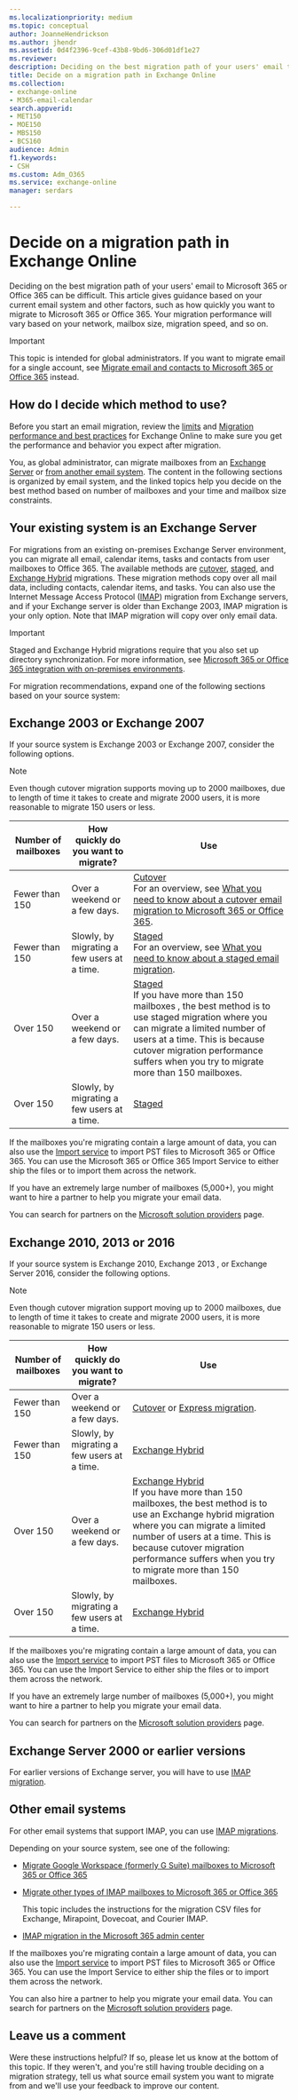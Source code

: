 ```yaml
---
ms.localizationpriority: medium
ms.topic: conceptual
author: JoanneHendrickson
ms.author: jhendr
ms.assetid: 0d4f2396-9cef-43b8-9bd6-306d01df1e27
ms.reviewer: 
description: Deciding on the best migration path of your users' email to Microsoft 365 or Office 365 can be difficult. This article gives guidance based on your current email system and other factors, such as how quickly you want to migrate to Microsoft 365 or Office 365. Your migration performance will vary based on your network, mailbox size, migration speed, and so on.
title: Decide on a migration path in Exchange Online
ms.collection: 
- exchange-online
- M365-email-calendar
search.appverid:
- MET150
- MOE150
- MBS150
- BCS160
audience: Admin
f1.keywords:
- CSH
ms.custom: Adm_O365
ms.service: exchange-online
manager: serdars

---
```


# Decide on a migration path in Exchange Online

Deciding on the best migration path of your users' email to Microsoft 365 or Office 365 can be difficult. This article gives guidance based on your current email system and other factors, such as how quickly you want to migrate to Microsoft 365 or Office 365. Your migration performance will vary based on your network, mailbox size, migration speed, and so on.

> [!IMPORTANT]
> This topic is intended for global administrators. If you want to migrate email for a single account, see [Migrate email and contacts to Microsoft 365 or Office 365](/microsoft-365/admin/setup/migrate-email-and-contacts-admin) instead.

## How do I decide which method to use?

Before you start an email migration, review the [limits](/office365/servicedescriptions/exchange-online-service-description/exchange-online-limits) and [Migration performance and best practices](office-365-migration-best-practices.md) for Exchange Online to make sure you get the performance and behavior you expect after migration.

You, as global administrator, can migrate mailboxes from an [Exchange Server](decide-on-a-migration-path.md#BK_Exchange) or [from another email system](decide-on-a-migration-path.md#BK_Other). The content in the following sections is organized by email system, and the linked topics help you decide on the best method based on number of mailboxes and your time and mailbox size constraints.

## Your existing system is an Exchange Server
<a name="BK_Exchange"> </a>

For migrations from an existing on-premises Exchange Server environment, you can migrate all email, calendar items, tasks and contacts from user mailboxes to Office 365. The available methods are [cutover](cutover-migration-to-office-365.md), [staged](perform-a-staged-migration/perform-a-staged-migration.md), and [Exchange Hybrid](../../ExchangeHybrid/mail-migration-jump.md) migrations. These migration methods copy over all mail data, including contacts, calendar items, and tasks. You can also use the Internet Message Access Protocol ([IMAP](migrating-imap-mailboxes/migrating-imap-mailboxes.md)) migration from Exchange servers, and if your Exchange server is older than Exchange 2003, IMAP migration is your only option. Note that IMAP migration will copy over only email data.

> [!IMPORTANT]
> Staged and Exchange Hybrid migrations require that you also set up directory synchronization. For more information, see [Microsoft 365 or Office 365 integration with on-premises environments](/office365/enterprise/office-365-integration).

For migration recommendations, expand one of the following sections based on your source system:

## Exchange 2003 or Exchange 2007
<a name="BK_2003_2007"> </a>

If your source system is Exchange 2003 or Exchange 2007, consider the following options.

> [!NOTE]
> Even though cutover migration supports moving up to 2000 mailboxes, due to length of time it takes to create and migrate 2000 users, it is more reasonable to migrate 150 users or less.

|Number of mailboxes|How quickly do you want to migrate?|Use|
|---|---|---|
|Fewer than 150|Over a weekend or a few days.|[Cutover](cutover-migration-to-office-365.md) <br/> For an overview, see [What you need to know about a cutover email migration to Microsoft 365 or Office 365](what-to-know-about-a-cutover-migration.md).|
|Fewer than 150|Slowly, by migrating a few users at a time.|[Staged](perform-a-staged-migration/perform-a-staged-migration.md) <br/> For an overview, see [What you need to know about a staged email migration](what-to-know-about-a-staged-migration.md).|
|Over 150|Over a weekend or a few days.|[Staged](perform-a-staged-migration/perform-a-staged-migration.md) <br/> If you have more than 150 mailboxes , the best method is to use staged migration where you can migrate a limited number of users at a time. This is because cutover migration performance suffers when you try to migrate more than 150 mailboxes.|
|Over 150|Slowly, by migrating a few users at a time.|[Staged](perform-a-staged-migration/perform-a-staged-migration.md)|

If the mailboxes you're migrating contain a large amount of data, you can also use the [Import service](/microsoft-365/compliance/importing-pst-files-to-office-365) to import PST files to Microsoft 365 or Office 365. You can use the Microsoft 365 or Office 365 Import Service to either ship the files or to import them across the network.

If you have an extremely large number of mailboxes (5,000+), you might want to hire a partner to help you migrate your email data.

You can search for partners on the [Microsoft solution providers](https://www.microsoft.com/solution-providers/) page.

## Exchange 2010, 2013 or 2016
<a name="BK_2010_2013"> </a>

If your source system is Exchange 2010, Exchange 2013 , or Exchange Server 2016, consider the following options.

> [!NOTE]
> Even though cutover migration support moving up to 2000 mailboxes, due to length of time it takes to create and migrate 2000 users, it is more reasonable to migrate 150 users or less.

|Number of mailboxes|How quickly do you want to migrate?|Use|
|---|---|---|
|Fewer than 150|Over a weekend or a few days.|[Cutover](cutover-migration-to-office-365.md) or [Express migration](use-minimal-hybrid-to-quickly-migrate.md).|
|Fewer than 150|Slowly, by migrating a few users at a time.|[Exchange Hybrid](../../ExchangeHybrid/mail-migration-jump.md)|
|Over 150|Over a weekend or a few days.|[Exchange Hybrid](../../ExchangeHybrid/mail-migration-jump.md) <br/> If you have more than 150 mailboxes, the best method is to use an Exchange hybrid migration where you can migrate a limited number of users at a time. This is because cutover migration performance suffers when you try to migrate more than 150 mailboxes.|
|Over 150|Slowly, by migrating a few users at a time.|[Exchange Hybrid](../../ExchangeHybrid/mail-migration-jump.md)|

If the mailboxes you're migrating contain a large amount of data, you can also use the [Import service](/microsoft-365/compliance/importing-pst-files-to-office-365) to import PST files to Microsoft 365 or Office 365. You can use the Import Service to either ship the files or to import them across the network.

If you have an extremely large number of mailboxes (5,000+), you might want to hire a partner to help you migrate your email data.

You can search for partners on the [Microsoft solution providers](https://www.microsoft.com/solution-providers/) page.

## Exchange Server 2000 or earlier versions
<a name="BK_2000"> </a>

For earlier versions of Exchange server, you will have to use [IMAP migration](migrating-imap-mailboxes/migrate-other-types-of-imap-mailboxes.md).

## Other email systems
<a name="BK_Other"> </a>

For other email systems that support IMAP, you can use [IMAP migrations](migrating-imap-mailboxes/migrating-imap-mailboxes.md).

Depending on your source system, see one of the following:

- [Migrate Google Workspace (formerly G Suite) mailboxes to Microsoft 365 or Office 365](migrating-imap-mailboxes/migrate-g-suite-mailboxes.md)

- [Migrate other types of IMAP mailboxes to Microsoft 365 or Office 365](migrating-imap-mailboxes/migrate-other-types-of-imap-mailboxes.md)

    This topic includes the instructions for the migration CSV files for Exchange, Mirapoint, Dovecoat, and Courier IMAP.

- [IMAP migration in the Microsoft 365 admin center](migrating-imap-mailboxes/imap-migration-in-the-admin-center.md)

If the mailboxes you're migrating contain a large amount of data, you can also use the [Import service](/microsoft-365/compliance/importing-pst-files-to-office-365) to import PST files to Microsoft 365 or Office 365. You can use the Import Service to either ship the files or to import them across the network.

You can also hire a partner to help you migrate your email data. You can search for partners on the [Microsoft solution providers](https://www.microsoft.com/solution-providers/) page.

## Leave us a comment
<a name="BKMK_Comment"> </a>

Were these instructions helpful? If so, please let us know at the bottom of this topic. If they weren't, and you're still having trouble deciding on a migration strategy, tell us what source email system you want to migrate from and we'll use your feedback to improve our content.
